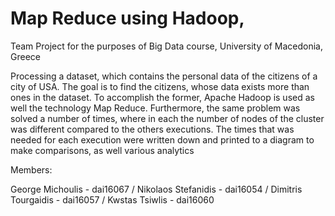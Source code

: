 # Map Reduce using Hadoop,

Team Project for the purposes of Big Data course,
University of Macedonia, Greece

Processing a dataset, which contains the personal data of the citizens of a city of USA. The goal is to find the citizens, whose data exists more than ones in the dataset. To accomplish the former, Apache Hadoop is used as well the technology Map Reduce. Furthermore, the same problem was solved a number of times, where in each the number of nodes of the cluster was different compared to the others executions. The times that was needed for each execution were written down and printed to a diagram to make comparisons, as well various analytics

Members:

George Michoulis - dai16067 / 
Nikolaos Stefanidis - dai16054 / 
Dimitris Tourgaidis - dai16057 / 
Kwstas Tsiwlis - dai16060 

